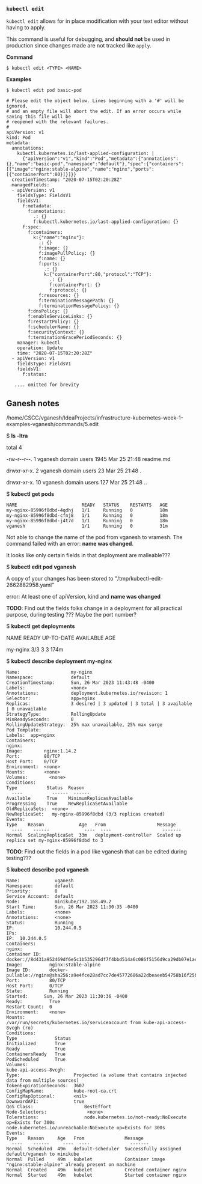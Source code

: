 
### `kubectl edit`
`kubectl edit` allows for in place modification with your text editor without having to apply. 

This command is useful for debugging, and **should not** be used in production since changes made are not tracked like `apply`.

**Command**
```
$ kubectl edit <TYPE> <NAME>
```

**Examples**
```
$ kubectl edit pod basic-pod

# Please edit the object below. Lines beginning with a '#' will be ignored,
# and an empty file will abort the edit. If an error occurs while saving this file will be
# reopened with the relevant failures.
#
apiVersion: v1
kind: Pod
metadata:
  annotations:
    kubectl.kubernetes.io/last-applied-configuration: |
      {"apiVersion":"v1","kind":"Pod","metadata":{"annotations":{},"name":"basic-pod","namespace":"default"},"spec":{"containers":[{"image":"nginx:stable-alpine","name":"nginx","ports":[{"containerPort":80}]}]}}
  creationTimestamp: "2020-07-15T02:20:28Z"
  managedFields:
  - apiVersion: v1
    fieldsType: FieldsV1
    fieldsV1:
      f:metadata:
        f:annotations:
          .: {}
          f:kubectl.kubernetes.io/last-applied-configuration: {}
      f:spec:
        f:containers:
          k:{"name":"nginx"}:
            .: {}
            f:image: {}
            f:imagePullPolicy: {}
            f:name: {}
            f:ports:
              .: {}
              k:{"containerPort":80,"protocol":"TCP"}:
                .: {}
                f:containerPort: {}
                f:protocol: {}
            f:resources: {}
            f:terminationMessagePath: {}
            f:terminationMessagePolicy: {}
        f:dnsPolicy: {}
        f:enableServiceLinks: {}
        f:restartPolicy: {}
        f:schedulerName: {}
        f:securityContext: {}
        f:terminationGracePeriodSeconds: {}
    manager: kubectl
    operation: Update
    time: "2020-07-15T02:20:28Z"
  - apiVersion: v1
    fieldsType: FieldsV1
    fieldsV1:
      f:status:
   
   .... omitted for brevity
```


## Ganesh notes 

/home/CSCC/vganesh/IdeaProjects/infrastructure-kubernetes-week-1-examples-vganesh/commands/5.edit

$ **ls -ltra**

total 4

-rw-r--r--.  1 vganesh domain users 1945 Mar 25 21:48 readme.md

drwxr-xr-x.  2 vganesh domain users   23 Mar 25 21:48 .

drwxr-xr-x. 10 vganesh domain users  127 Mar 25 21:48 ..


$ **kubectl get pods**
```aidl
NAME                        READY   STATUS    RESTARTS   AGE
my-nginx-85996f8dbd-4qdhj   1/1     Running   0          18m
my-nginx-85996f8dbd-cfnj8   1/1     Running   0          18m
my-nginx-85996f8dbd-j4t7d   1/1     Running   0          18m
vganesh                     1/1     Running   0          31m

```

Not able to change the name of the pod from vganesh to vramesh. The command failed with an error: **name was changed**. 

It looks like only certain fields in that deployment are malleable??? 

$ **kubectl edit pod vganesh**

A copy of your changes has been stored to "/tmp/kubectl-edit-2662882958.yaml"

error: At least one of apiVersion, kind and **name was changed**


**TODO**: Find out the fields folks change in a deployment for all practical purpose, during testing ??? Maybe the port number? 



$ **kubectl get deployments**

NAME       READY   UP-TO-DATE   AVAILABLE   AGE

my-nginx   3/3     3            3           174m


$ **kubectl describe  deployment my-nginx**
```aidl
Name:                   my-nginx
Namespace:              default
CreationTimestamp:      Sun, 26 Mar 2023 11:43:48 -0400
Labels:                 <none>
Annotations:            deployment.kubernetes.io/revision: 1
Selector:               app=nginx
Replicas:               3 desired | 3 updated | 3 total | 3 available | 0 unavailable
StrategyType:           RollingUpdate
MinReadySeconds:        0
RollingUpdateStrategy:  25% max unavailable, 25% max surge
Pod Template:
Labels:  app=nginx
Containers:
nginx:
Image:        nginx:1.14.2
Port:         80/TCP
Host Port:    0/TCP
Environment:  <none>
Mounts:       <none>
Volumes:        <none>
Conditions:
Type           Status  Reason
  ----           ------  ------
Available      True    MinimumReplicasAvailable
Progressing    True    NewReplicaSetAvailable
OldReplicaSets:  <none>
NewReplicaSet:   my-nginx-85996f8dbd (3/3 replicas created)
Events:
Type    Reason             Age   From                   Message
  ----    ------             ----  ----                   -------
Normal  ScalingReplicaSet  33m   deployment-controller  Scaled up replica set my-nginx-85996f8dbd to 3

```


**TODO**: Find out the fields in a pod like vganesh that can be edited during testing??? 



$ **kubectl describe pod vganesh**  
```aidl
Name:             vganesh
Namespace:        default
Priority:         0
Service Account:  default
Node:             minikube/192.168.49.2
Start Time:       Sun, 26 Mar 2023 11:30:35 -0400
Labels:           <none>
Annotations:      <none>
Status:           Running
IP:               10.244.0.5
IPs:
IP:  10.244.0.5
Containers:
nginx:
Container ID:   docker://8d431a952469df6e5c1b535296df7f4bbd514a6c086f5156d9ca29db07e1aeee
Image:          nginx:stable-alpine
Image ID:       docker-pullable://nginx@sha256:a9e4fce28ad7cc7de45772686a22dbeaeeb54758b16f25bf8f64ce33f3bff636
Port:           80/TCP
Host Port:      0/TCP
State:          Running
Started:      Sun, 26 Mar 2023 11:30:36 -0400
Ready:          True
Restart Count:  0
Environment:    <none>
Mounts:
/var/run/secrets/kubernetes.io/serviceaccount from kube-api-access-8vcgh (ro)
Conditions:
Type              Status
Initialized       True
Ready             True
ContainersReady   True
PodScheduled      True
Volumes:
kube-api-access-8vcgh:
Type:                    Projected (a volume that contains injected data from multiple sources)
TokenExpirationSeconds:  3607
ConfigMapName:           kube-root-ca.crt
ConfigMapOptional:       <nil>
DownwardAPI:             true
QoS Class:                   BestEffort
Node-Selectors:               <none>
Tolerations:                 node.kubernetes.io/not-ready:NoExecute op=Exists for 300s
node.kubernetes.io/unreachable:NoExecute op=Exists for 300s
Events:
Type    Reason     Age   From               Message
  ----    ------     ----  ----               -------
Normal  Scheduled  49m   default-scheduler  Successfully assigned default/vganesh to minikube
Normal  Pulled     49m   kubelet            Container image "nginx:stable-alpine" already present on machine
Normal  Created    49m   kubelet            Created container nginx
Normal  Started    49m   kubelet            Started container nginx
```


